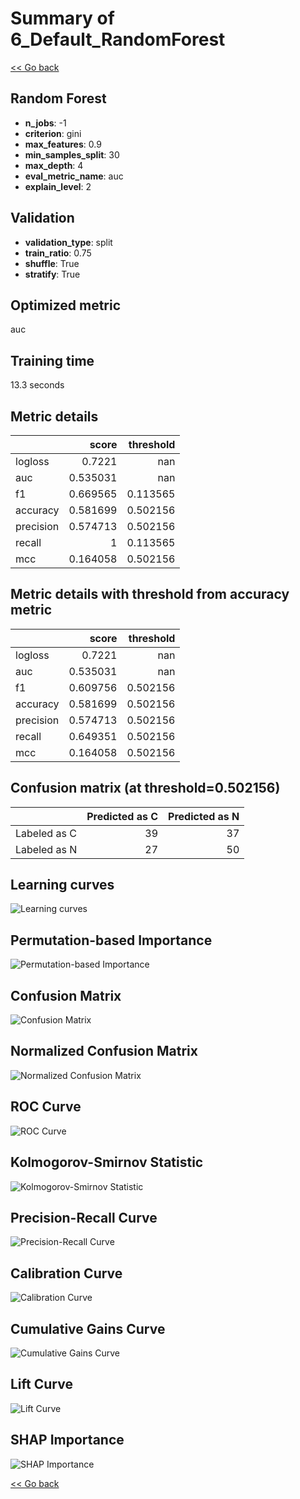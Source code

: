 # Summary of 6_Default_RandomForest

[<< Go back](../README.md)

## Random Forest

- **n_jobs**: -1
- **criterion**: gini
- **max_features**: 0.9
- **min_samples_split**: 30
- **max_depth**: 4
- **eval_metric_name**: auc
- **explain_level**: 2

## Validation

- **validation_type**: split
- **train_ratio**: 0.75
- **shuffle**: True
- **stratify**: True

## Optimized metric

auc

## Training time

13.3 seconds

## Metric details

|           |    score |   threshold |
|:----------|---------:|------------:|
| logloss   | 0.7221   |  nan        |
| auc       | 0.535031 |  nan        |
| f1        | 0.669565 |    0.113565 |
| accuracy  | 0.581699 |    0.502156 |
| precision | 0.574713 |    0.502156 |
| recall    | 1        |    0.113565 |
| mcc       | 0.164058 |    0.502156 |

## Metric details with threshold from accuracy metric

|           |    score |   threshold |
|:----------|---------:|------------:|
| logloss   | 0.7221   |  nan        |
| auc       | 0.535031 |  nan        |
| f1        | 0.609756 |    0.502156 |
| accuracy  | 0.581699 |    0.502156 |
| precision | 0.574713 |    0.502156 |
| recall    | 0.649351 |    0.502156 |
| mcc       | 0.164058 |    0.502156 |

## Confusion matrix (at threshold=0.502156)

|              |   Predicted as C |   Predicted as N |
|:-------------|-----------------:|-----------------:|
| Labeled as C |               39 |               37 |
| Labeled as N |               27 |               50 |

## Learning curves

![Learning curves](learning_curves.png)

## Permutation-based Importance

![Permutation-based Importance](permutation_importance.png)

## Confusion Matrix

![Confusion Matrix](confusion_matrix.png)

## Normalized Confusion Matrix

![Normalized Confusion Matrix](confusion_matrix_normalized.png)

## ROC Curve

![ROC Curve](roc_curve.png)

## Kolmogorov-Smirnov Statistic

![Kolmogorov-Smirnov Statistic](ks_statistic.png)

## Precision-Recall Curve

![Precision-Recall Curve](precision_recall_curve.png)

## Calibration Curve

![Calibration Curve](calibration_curve_curve.png)

## Cumulative Gains Curve

![Cumulative Gains Curve](cumulative_gains_curve.png)

## Lift Curve

![Lift Curve](lift_curve.png)

## SHAP Importance

![SHAP Importance](shap_importance.png)

[<< Go back](../README.md)
